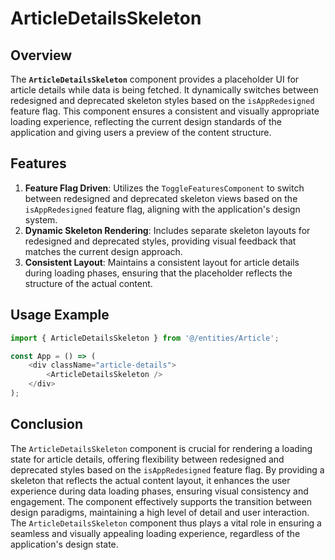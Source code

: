 # ArticleDetailsSkeleton

## Overview
The **`ArticleDetailsSkeleton`** component provides a placeholder UI for article details while data is being fetched. It dynamically switches between redesigned and deprecated skeleton styles based on the `isAppRedesigned` feature flag. This component ensures a consistent and visually appropriate loading experience, reflecting the current design standards of the application and giving users a preview of the content structure.

## Features
1. **Feature Flag Driven**: Utilizes the `ToggleFeaturesComponent` to switch between redesigned and deprecated skeleton views based on the `isAppRedesigned` feature flag, aligning with the application's design system.
2. **Dynamic Skeleton Rendering**: Includes separate skeleton layouts for redesigned and deprecated styles, providing visual feedback that matches the current design approach.
3. **Consistent Layout**: Maintains a consistent layout for article details during loading phases, ensuring that the placeholder reflects the structure of the actual content.

## Usage Example
```typescript jsx
import { ArticleDetailsSkeleton } from '@/entities/Article';

const App = () => (
    <div className="article-details">
        <ArticleDetailsSkeleton />
    </div>
);
```

## Conclusion
The `ArticleDetailsSkeleton` component is crucial for rendering a loading state for article details, offering flexibility between redesigned and deprecated styles based on the `isAppRedesigned` feature flag. 
By providing a skeleton that reflects the actual content layout, it enhances the user experience during data loading phases, ensuring visual consistency and engagement. 
The component effectively supports the transition between design paradigms, maintaining a high level of detail and user interaction. 
The `ArticleDetailsSkeleton` component thus plays a vital role in ensuring a seamless and visually appealing loading experience, regardless of the application's design state.
